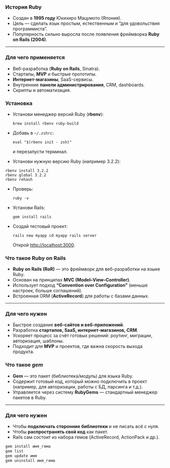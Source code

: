 
### История Ruby

- Создан в **1995 году** Юкихиро Мацумото (Япония).
- Цель — сделать язык простым, естественным и “для удовольствия программиста”.
- Популярность сильно выросла после появления фреймворка **Ruby on Rails (2004)**.
---
### Для чего применяется

- Веб-разработка (**Ruby on Rails**, Sinatra).
- Стартапы, **MVP** и быстрые прототипы.
- **Интернет-магазины**, SaaS-сервисы.
- Внутренние **панели администрирования**, CRM, dashboards.
- Скрипты и автоматизация.

### Установка

- Установи менеджер версий Ruby (**rbenv**):
    
    `brew install rbenv ruby-build`
    
- Добавь в `~/.zshrc`:
    
    `eval "$(rbenv init - zsh)"`
    
    и перезапусти терминал.
    
- Установи нужную версию Ruby (например 3.2.2):
```
rbenv install 3.2.2
rbenv global 3.2.2
rbenv rehash
```
    
- Проверь:
    
    `ruby -v`
    
- Установи Rails:
    
    `gem install rails`
    
- Создай тестовый проект:
    
    `rails new myapp cd myapp rails server`
    
    Открой [http://localhost:3000](http://localhost:3000/).

### Что такое Ruby on Rails

- **Ruby on Rails (RoR)** — это фреймворк для веб-разработки на языке Ruby.
- Основан на принципах **MVC (Model–View–Controller)**.
- Использует подход **“Convention over Configuration”** (меньше настроек, больше соглашений).
- Встроенная ORM (**ActiveRecord**) для работы с базами данных.

---
### Для чего нужен

- Быстрое создание **веб-сайтов и веб-приложений**.
- Разработка **стартапов, SaaS, интернет-магазинов, CRM**.
- Ускоряет процесс за счёт готовых решений: роутинг, миграции, авторизация, шаблоны.
- Подходит для **MVP** и проектов, где важна скорость выхода продукта.

### Что такое _gem_

- **Gem** — это пакет (библиотека/модуль) для языка Ruby.
- Содержит готовый код, который можно подключить в проект (например, для авторизации, работы с БД, парсинга и т.д.).
- Управляется через систему **RubyGems** — стандартный менеджер пакетов в Ruby.

---
### Для чего нужен

- Чтобы **подключать сторонние библиотеки** и не писать всё с нуля.
- Чтобы **распространять свой код** как пакет.
- Rails сам состоит из набора гемов (ActiveRecord, ActionPack и др.).

```sh
gem install имя_гема
gem list
gem update имя
gem uninstall имя_гема
```
